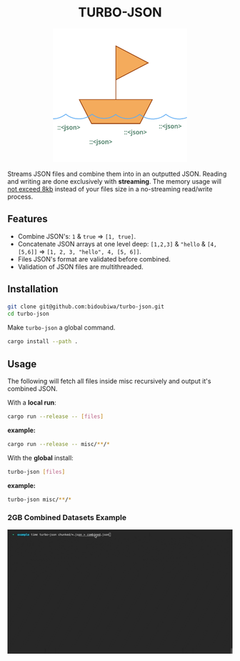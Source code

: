 
<h1 align="center">TURBO-JSON</h1>

<p align="center">
<img src="assets/boat.png" width=300 />
</p>

Streams JSON files and combine them into in an outputted JSON. Reading and writing are done exclusively with **streaming**.
The memory usage will [not exceed 8kb](https://doc.rust-lang.org/stable/std/io/struct.BufReader.html#method.new) instead of your files size in a no-streaming read/write process.

## Features
- Combine JSON's: `1` & `true` => `[1, true]`.
- Concatenate JSON arrays at one level deep: `[1,2,3]` & `"hello` & `[4,[5,6]]` => `[1, 2, 3, "hello", 4, [5, 6]]`.
- Files JSON's format are validated before combined.
- Validation of JSON files are multithreaded.

## Installation

```bash
git clone git@github.com:bidoubiwa/turbo-json.git
cd turbo-json
```

Make `turbo-json` a global command.
```bash
cargo install --path .
```

## Usage

The following will fetch all files inside misc recursively and output it's combined JSON.

With a **local run**:
```bash
cargo run --release -- [files]
```

**example:**
```bash
cargo run --release -- misc/**/*
```

With the **global** install:

```bash
turbo-json [files]
```

**example:**
```bash
turbo-json misc/**/*
```


### 2GB Combined Datasets Example

![](./assets/progress_bar.gif)
